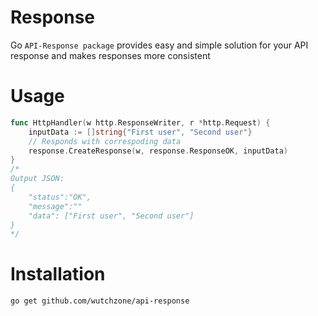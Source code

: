 # Response

Go `API-Response package` provides easy and simple solution for your API response and makes responses more consistent

# Usage

```go
func HttpHandler(w http.ResponseWriter, r *http.Request) {
    inputData := []string{"First user", "Second user"}
    // Responds with correspoding data
    response.CreateResponse(w, response.ResponseOK, inputData)
}
/*
Output JSON:
{
    "status":"OK",
    "message":""
    "data": ["First user", "Second user"]
}
*/
```

# Installation

`go get github.com/wutchzone/api-response`

